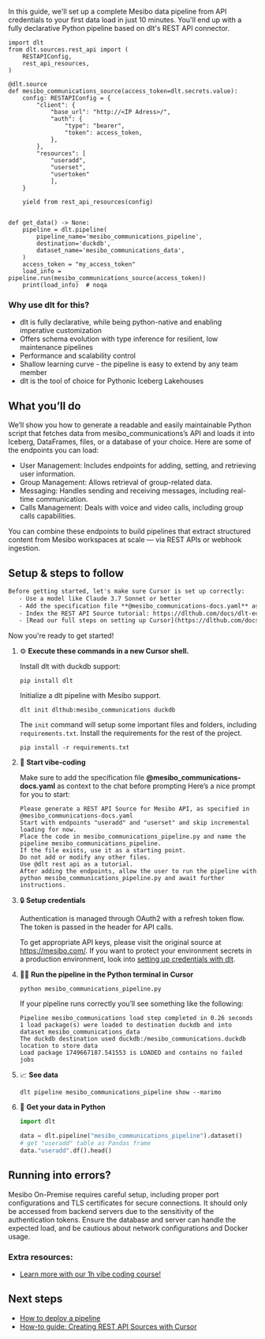 In this guide, we'll set up a complete Mesibo data pipeline from API credentials to your first data load in just 10 minutes. You'll end up with a fully declarative Python pipeline based on dlt's REST API connector.

```python-outcome
import dlt
from dlt.sources.rest_api import (
    RESTAPIConfig,
    rest_api_resources,
)

@dlt.source
def mesibo_communications_source(access_token=dlt.secrets.value):
    config: RESTAPIConfig = {
        "client": {
            "base_url": "http://<IP Adress>/",
            "auth": {
                "type": "bearer",
                "token": access_token,
            },
        },
        "resources": [
            "useradd",
            "userset",
            "usertoken"
            ],
    }

    yield from rest_api_resources(config)


def get_data() -> None:
    pipeline = dlt.pipeline(
        pipeline_name='mesibo_communications_pipeline',
        destination='duckdb',
        dataset_name='mesibo_communications_data', 
    )
    access_token = "my_access_token"
    load_info = pipeline.run(mesibo_communications_source(access_token))
    print(load_info)  # noqa
```

### Why use dlt for this?

- dlt is fully declarative, while being python-native and enabling imperative customization
- Offers schema evolution with type inference for resilient, low maintenance pipelines
- Performance and scalability control
- Shallow learning curve - the pipeline is easy to extend by any team member
- dlt is the tool of choice for Pythonic Iceberg Lakehouses

## What you’ll do

We’ll show you how to generate a readable and easily maintainable Python script that fetches data from mesibo_communications’s API and loads it into Iceberg, DataFrames, files, or a database of your choice. Here are some of the endpoints you can load:

- User Management: Includes endpoints for adding, setting, and retrieving user information.
- Group Management: Allows retrieval of group-related data.
- Messaging: Handles sending and receiving messages, including real-time communication.
- Calls Management: Deals with voice and video calls, including group calls capabilities.

You can combine these endpoints to build pipelines that extract structured content from Mesibo workspaces at scale — via REST APIs or webhook ingestion.

## Setup & steps to follow

```default
Before getting started, let's make sure Cursor is set up correctly:
   - Use a model like Claude 3.7 Sonnet or better
   - Add the specification file **@mesibo_communications-docs.yaml** as context
   - Index the REST API Source tutorial: https://dlthub.com/docs/dlt-ecosystem/verified-sources/rest_api/ and add it to context as **@dlt rest api**
   - [Read our full steps on setting up Cursor](https://dlthub.com/docs/dlt-ecosystem/llm-tooling/cursor-restapi#23-configuring-cursor-with-documentation)
```

Now you're ready to get started! 

1. ⚙️ **Execute these commands in a new Cursor shell.**
    
    Install dlt with duckdb support:
    ```shell
    pip install dlt
    ```

    Initialize a dlt pipeline with Mesibo support.
    ```shell
    dlt init dlthub:mesibo_communications duckdb
    ```

    The `init` command will setup some important files and folders, including `requirements.txt`. Install the requirements for the rest of the project.
    ```shell
    pip install -r requirements.txt
    ```
    
2. 🤠 **Start vibe-coding**
    
    Make sure to add the specification file **@mesibo_communications-docs.yaml** as context to the chat before prompting
    Here’s a nice prompt for you to start: 
    
    ```prompt
    Please generate a REST API Source for Mesibo API, as specified in @mesibo_communications-docs.yaml 
    Start with endpoints "useradd" and "userset" and skip incremental loading for now. 
    Place the code in mesibo_communications_pipeline.py and name the pipeline mesibo_communications_pipeline. 
    If the file exists, use it as a starting point. 
    Do not add or modify any other files. 
    Use @dlt rest api as a tutorial. 
    After adding the endpoints, allow the user to run the pipeline with python mesibo_communications_pipeline.py and await further instructions.
    ```

    
3. 🔒 **Setup credentials** 
    
    Authentication is managed through OAuth2 with a refresh token flow. The token is passed in the header for API calls.
    
    To get appropriate API keys, please visit the original source at https://mesibo.com/.
    If you want to protect your environment secrets in a production environment, look into [setting up credentials with dlt](https://dlthub.com/docs/walkthroughs/add_credentials).
    
4. 🏃‍♀️ **Run the pipeline in the Python terminal in Cursor**
    
    ```shell
    python mesibo_communications_pipeline.py
    ```
    
    If your pipeline runs correctly you’ll see something like the following:
    
    ```shell
    Pipeline mesibo_communications load step completed in 0.26 seconds
    1 load package(s) were loaded to destination duckdb and into dataset mesibo_communications_data
    The duckdb destination used duckdb:/mesibo_communications.duckdb location to store data
    Load package 1749667187.541553 is LOADED and contains no failed jobs
    ```
    
5. 📈 **See data**
    
    ```shell
    dlt pipeline mesibo_communications_pipeline show --marimo
    ```
    
6. 🐍 **Get your data in Python**
    
    ```python
    import dlt

   data = dlt.pipeline("mesibo_communications_pipeline").dataset()
   # get "useradd" table as Pandas frame
   data."useradd".df().head()
    ```

## Running into errors?

Mesibo On-Premise requires careful setup, including proper port configurations and TLS certificates for secure connections. It should only be accessed from backend servers due to the sensitivity of the authentication tokens. Ensure the database and server can handle the expected load, and be cautious about network configurations and Docker usage.

### Extra resources:

- [Learn more with our 1h vibe coding course!](https://www.youtube.com/watch?v=GGid70rnJuM)

## Next steps

- [How to deploy a pipeline](https://dlthub.com/docs/walkthroughs/deploy-a-pipeline)
- [How-to guide: Creating REST API Sources with Cursor](https://dlthub.com/docs/dlt-ecosystem/llm-tooling/cursor-restapi)
